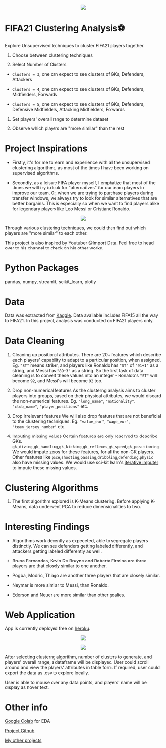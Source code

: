 <p align="center">
    <img src="./cover_pic.jpeg">
</p>

# FIFA21 Clustering Analysis⚽
Explore Unsupervised techniques to cluster FIFA21 players together.

1. Choose between clustering techniques

2. Select Number of Clusters

- `Clusters = 3`, one can expect to see clusters of GKs, Defenders, Attackers 

- `Clusters = 4`, one can expect to see clusters of GKs, Defenders, Midfielders, Forwards

- `Clusters = 5`, one can expect to see clusters of GKs, Defenders, Defensive Midfielders, Attacking Midfielders, Forwards

1. Set players' overall range to determine dataset

2. Observe which players are "more similar" than the rest

# Project Inspirations
- Firstly, it's for me to learn and experience with all the unsupervised clustering algorithms, as most of the times I have been working on supervised algorithms. 

- Secondly, as a leisure FIFA player myself, I emphatize that most of the times we will try to look for "alternatives" for our team players in improve our team. Or, when we are trying to purchase players during transfer windows, we always try to look for similar alternatives that are better bargains. This is especially so when we want to find players alike for legendary players like Leo Messi or Cristiano Ronaldo. 

<p align="center">
    <img src="./ronaldo.png">
</p>

Through various clustering techniques, we could then find out which players are "more similar" to each other. 

This project is also inspired by Youtuber @Import Data. Feel free to head over to his channel to check on his other works. 

# Python Packages
pandas, numpy, streamlit, scikit_learn, plotly

# Data
Data was extracted from [Kaggle](https://www.kaggle.com/stefanoleone992/fifa-21-complete-player-dataset). Data available includes FIFA15 all the way to FIFA21. In this project, analysis was conducted on FIFA21 players only.

# Data Cleaning
1. Cleaning up positional attributes. 
There are 20+ features which describe each players' capability to adapt to a particular position, when assigned. Eg. `"ST"` means striker, and players like Ronaldo has `"ST"` of `"91+1"` as a string, and Messi has `"89+3"` as a string. So the first task of data cleaning is to convert these values into an integer - Ronaldo's `"ST"` will become `92`, and Messi's will become `92` too. 

2. Drop non-numerical features
As the clusterng analysis aims to cluster players into groups, based on their physical attributes, we would discard the non-numerical features. Eg. `"long_name"`, `"nationality"`. `"club_name"`, `"player_positions"` etc. 

3. Drop irrelevant features
We will also drop features that are not beneficial to the clustering techniques. Eg. `"value_eur"`, `"wage_eur"`, `"team_jersey_number"` etc. 

4. Imputing missing values
Certain features are only reserved to describe GKs. `gk_diving`,`gk_handling`,`gk_kicking`,`gk_reflexes`,`gk_speed`,`gk_positioning`
We would impute zeros for these features, for all the non-GK players. 
Other features like `pace`,`shooting`,`passing`,`dribbling`,`defending`,`physic` also have missing values. We would use sci-kit learn's [iterative imputer](https://scikit-learn.org/stable/modules/generated/sklearn.impute.IterativeImputer.html) to impute these missing values. 


# Clustering Algorithms
1. The first algorithm explored is K-Means clustering. Before applying K-Means, data underwent PCA to reduce dimensionalities to two. 


# Interesting Findings
- Algorithms work decently as expeceted, able to segregate players distinctly. We can see defenders getting labeled differently, and attackers getting labeled differently as well. 

- Bruno Fernandes, Kevin De Bruyne and Roberto Firmino are three players are that closely similar to one another.

- Pogba, Modric, Thiago are another three players that are closely similar. 

- Neymar is more similar to Messi, than Ronaldo.

- Ederson and Neuer are more similar than other goalies. 

# Web Application
App is currently deployed free on [heroku](https://chek-fifa21-app.herokuapp.com/). 

<p align="center">
    <img src="./app_pic.png">
</p>

<p align="center">
    <img src="./fifa_cluster.png">
</p>

After selecting clusterng algorithm, number of clusters to generate, and players' overall range, a dataframe will be displayed. User could scroll around and view the players' attributes in table form. If required, user could export the data as .csv to explore locally. 

User is able to mouse over any data points, and players' name will be display as hover text. 

# Other info
[Google Colab](https://colab.research.google.com/drive/1gtVNCDrjNk1yQCwCL21zIPHLkp7LdWvV?usp=sharing) for EDA

[Project Github](https://github.com/chekwei4/FIFA21_App)

[My other projects](https://chekwei4.github.io/Chek_Wei_Portfolio/)
